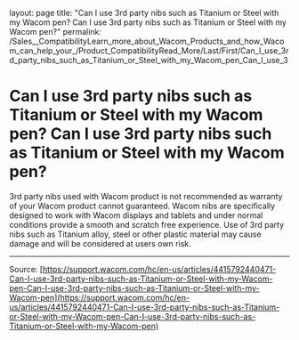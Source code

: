 layout: page
title: "Can I use 3rd party nibs such as Titanium or Steel with my Wacom pen? Can I use 3rd party nibs such as Titanium or Steel with my Wacom pen?"
permalink: /Sales__CompatibilityLearn_more_about_Wacom_Products_and_how_Wacom_can_help_your_/Product_CompatibilityRead_More/Last/First/Can_I_use_3rd_party_nibs_such_as_Titanium_or_Steel_with_my_Wacom_pen_Can_I_use_3

# Can I use 3rd party nibs such as Titanium or Steel with my Wacom pen? Can I use 3rd party nibs such as Titanium or Steel with my Wacom pen?

3rd party nibs used with Wacom product is not recommended as warranty of your Wacom product cannot guaranteed. Wacom nibs are specifically designed to work with Wacom displays and tablets and under normal conditions provide a smooth and scratch free experience. Use of 3rd party nibs such as Titanium alloy, steel or other plastic material may cause damage and will be considered at users own risk.

---
Source: [https://support.wacom.com/hc/en-us/articles/4415792440471-Can-I-use-3rd-party-nibs-such-as-Titanium-or-Steel-with-my-Wacom-pen-Can-I-use-3rd-party-nibs-such-as-Titanium-or-Steel-with-my-Wacom-pen](https://support.wacom.com/hc/en-us/articles/4415792440471-Can-I-use-3rd-party-nibs-such-as-Titanium-or-Steel-with-my-Wacom-pen-Can-I-use-3rd-party-nibs-such-as-Titanium-or-Steel-with-my-Wacom-pen)
